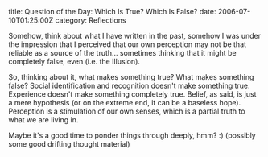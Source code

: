 title: Question of the Day: Which Is True? Which Is False?
date: 2006-07-10T01:25:00Z
category: Reflections

Somehow, think about what I have written in the past, somehow I was under the impression that I perceived that our own perception may not be that reliable as a source of the truth… sometimes thinking that it might be completely false, even (i.e. the Illusion).

So, thinking about it, what makes something true? What makes something false? Social identification and recognition doesn't make something true. Experience doesn't make something completely true. Belief, as said, is just a mere hypothesis (or on the extreme end, it can be a baseless hope). Perception is a stimulation of our own senses, which is a partial truth to what we are living in.

Maybe it's a good time to ponder things through deeply, hmm? :) (possibly some good drifting thought material)
